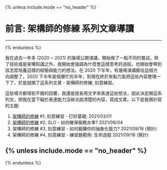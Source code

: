 {% unless include.mode == "no_header" %}
# 前言: 架構師的修練 系列文章導讀
-----
{% endunless %}

我在過去一年多 (2020 ~ 2021) 的幾場公開演講，開始做了一點不同的嘗試。除了技術或是架構知識之外，我開始會強調為什麼會這樣思考的過程，也開始會帶到該怎麼培養這樣的經驗與能力的想法。在 2020 下半年，有幾場演講都往這個方向調整了。2020 下半年是個爆忙的半年，到現在終於有點力氣把這些內容整理一下了，於是就開了這系列文章 - 架構師的修練, 刻意練習。

這些場次都得到不錯的回響，我還是擅長用文字來表達這些想法，因此決定開這系列文，把我在當下礙於表達能力沒辦法說清楚的內容，寫成文章。以下是我預計寫的主題:
  
1. [架構師的修練](/2021/03/01/practice-01/) #1, 刻意練習 - 打好基礎; 2021/03/01
1. [架構師的修練](/2021/06/04/slo/) #2, SLO - 如何確保服務水準? 2021/06/04
1. 架構師的修練 #3, 刻意練習 - 如何鍛鍊你的抽象化能力? 2021/09/16 (預計)
1. 架構師的修練 #4, 刻意練習 - 練習題範例: 生命遊戲 2021/09/16 (預計)

{% unless include.mode == "no_header" %}
-----
{% endunless %}
